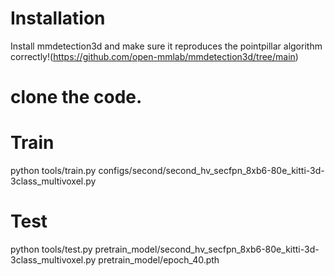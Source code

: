 # Installation
Install mmdetection3d and make sure it reproduces the pointpillar algorithm correctly!(https://github.com/open-mmlab/mmdetection3d/tree/main)

# clone the code.

# Train
python tools/train.py configs/second/second_hv_secfpn_8xb6-80e_kitti-3d-3class_multivoxel.py


# Test
python tools/test.py pretrain_model/second_hv_secfpn_8xb6-80e_kitti-3d-3class_multivoxel.py pretrain_model/epoch_40.pth
